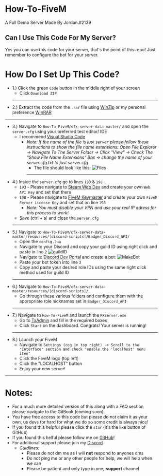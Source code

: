 # How-To-FiveM 
A Full Demo Server Made By Jordan.#2139
## Can I Use This Code For My Server?
Yes you can use this code for your server, that's the point of this repo! Just remember to configure the bot for your server.

# How Do I Set Up This Code?
- 1.) Click the green `Code` button in the middle right of your screen
  - Click `Download ZIP`
  ---
- 2.) Extract the code from the `.rar` file using [WinZip](https://download.winzip.com/gl/gad/winzip25.exe) or my personal preference [WinRAR](https://www.rarlab.com/download.htm)
---
- 3.) Navigate to `How-To-FiveM/cfx-server-data-master/` and open the `server.cfg` using your preferred test editor/ IDE
  - I recommend [Visual Studio Code](https://code.visualstudio.com/download)
    - *Note: If the name of the file is just `server` please follow these instructions to show the file name extensions: Open File Explorer -> Navigate To The Server Folder -> Click "View" -> Check The "Show File Name Extensions" Box -> change the name of your server.cfg.txt to just server.cfg*
      - The file should look like this: ![Files](https://i.imgur.com/9fnQaGl.png)
      ---
- 4.) Inside the `server.cfg` go to lines `193` & `198`
  - `193` - Please navigate to [Steam Web Dev](https://steamcommunity.com/dev/apikey) and create your own `Web API Key` and set that there
  - `198` - Please navigate to [FiveM Keymaster](https://keymaster.fivem.net/) and create your own `FiveM Server License Key` and set that on line `198`
    - *Note: You must disable your VPN and use your real IP adress for this process to work!*
  - Save (ctrl + s) and close the `server.cfg`
  ---
- 5.) Navigate to `How-To-FiveM/cfx-server-data-master/resources/[discord-scripts]/Badger_Discord_API/`
  - Open the `config.lua`
  - Navigate to your Discord and copy your guild ID using right click and paste in line `2`
  ![guildID](https://im4.ezgif.com/tmp/ezgif-4-f1a81125e264.gif)
  - Navigate to [Discord Dev Portal](https://discord.com/developers) and create a bot:
    ![MakeBot](https://im4.ezgif.com/tmp/ezgif-4-50d0c15de76b.gif)
  - Paste your bot token into line `3`
  - Copy and paste your desired role IDs using the same right click method used for guild ID
  ---
- 6.) Navigate to `How-To-FiveM/cfx-server-data-master/resources/[discord-scripts]/`
  - Go through these various folders and configure them with the appropriate role nicknames set in `Badger_Discord_API`
  ---
- 7.) Navigate to `How-To-FiveM` and launch the `FXServer.exe`
  - Go to [TxAdmin](http://localhost:40120/) and fill in the required boxes
  - Click `Start` on the dashboard. Congrats! Your server is running!
  ---
- 8.) Launch your FiveM
  - Navigate to `Settings (cog in top right) -> Scroll to the "Interface" section and check "enable the 'localhost' menu item"`
  - Click the FiveM logo (top left) 
  - Click the "LOCALHOST" button
  - Enjoy your new server!
---
# Notes:
- For a much more detailed version of this along with a FAQ section please navigate to the GitBook (coming soon). 
- You have free access to this code but please do not claim it as your own, us devs for hard for what we do so some credit is always nice!
- If you found this helpful please click the `star` (it's the like button of GitHub)
- If you found this helful please follow me on [GitHub](https://github.com/Jordan2139)!
- For additional support please join my [Discord](https://discord.gg/4MqR5vz)
  - *Guidlines:* 
    - Please do not dm me as I will __not__ respond to anyones dms
    - Do not ping me or any other people for help, we will help when we can
    - Please be patient and only type in one, **support** channel
